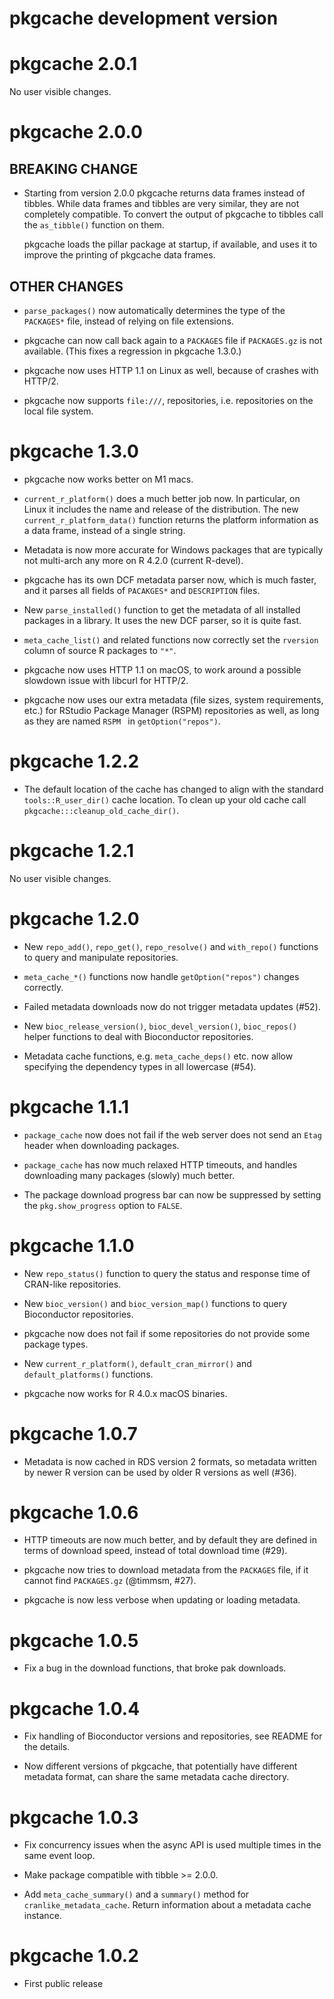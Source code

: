 
# pkgcache development version

# pkgcache 2.0.1

No user visible changes.

# pkgcache 2.0.0

## BREAKING CHANGE

* Starting from version 2.0.0 pkgcache returns data frames instead
  of tibbles. While data frames and tibbles are very similar, they are
  not completely compatible. To convert the output of pkgcache to tibbles
  call the `as_tibble()` function on them.

  pkgcache loads the pillar package at startup, if available, and uses it
  to improve the printing of pkgcache data frames.

## OTHER CHANGES

* `parse_packages()` now automatically determines the type of the `PACKAGES*`
  file, instead of relying on file extensions.

* pkgcache can now call back again to a `PACKAGES` file if `PACKAGES.gz` is
  not available. (This fixes a regression in pkgcache 1.3.0.)

* pkgcache now uses HTTP 1.1 on Linux as well, because of crashes with
  HTTP/2.

* pkgcache now supports `file:///`, repositories, i.e. repositories on
  the local file system.

# pkgcache 1.3.0

* pkgcache now works better on M1 macs.

* `current_r_platform()` does a much better job now. In particular, on
  Linux it includes the name and release of the distribution.
  The new `current_r_platform_data()` function returns the platform information
  as a data frame, instead of a single string.

* Metadata is now more accurate for Windows packages that are typically
  not multi-arch any more on R 4.2.0 (current R-devel).

* pkgcache has its own DCF metadata parser now, which is much faster, and
  it parses all fields of `PACAKGES*` and `DESCRIPTION` files.

* New `parse_installed()` function to get the metadata of all installed
  packages in a library. It uses the new DCF parser, so it is quite fast.

* `meta_cache_list()` and related functions now correctly set the
  `rversion` column of source R packages to `"*"`.

* pkgcache now uses HTTP 1.1 on macOS, to work around a possible
  slowdown issue with libcurl for HTTP/2.

* pkgcache now uses our extra metadata (file sizes, system requirements,
  etc.) for RStudio Package Manager (RSPM) repositories as well, as long
  as they are named `RSPM ` in `getOption("repos")`.

# pkgcache 1.2.2

* The default location of the cache has changed to align with the
  standard `tools::R_user_dir()` cache location. To clean up your old
  cache call `pkgcache:::cleanup_old_cache_dir()`.

# pkgcache 1.2.1

No user visible changes.

# pkgcache 1.2.0

* New `repo_add()`, `repo_get()`, `repo_resolve()` and `with_repo()`
  functions to query and manipulate repositories.

* `meta_cache_*()` functions now handle `getOption("repos")` changes
  correctly.

* Failed metadata downloads now do not trigger metadata updates (#52).

* New `bioc_release_version()`, `bioc_devel_version()`, `bioc_repos()`
  helper functions to deal with Bioconductor repositories.

* Metadata cache functions, e.g. `meta_cache_deps()` etc. now allow
  specifying the dependency types in all lowercase (#54).

# pkgcache 1.1.1

* `package_cache` now does not fail if the web server does not send an
  `Etag` header when downloading packages.

* `package_cache` has now much relaxed HTTP timeouts, and handles
  downloading many packages (slowly) much better.

* The package download progress bar can now be suppressed by setting
  the `pkg.show_progress` option to `FALSE`.

# pkgcache 1.1.0

* New `repo_status()` function to query the status and response time
  of CRAN-like repositories.

* New `bioc_version()` and `bioc_version_map()` functions to query
  Bioconductor repositories.

* pkgcache now does not fail if some repositories do not provide
  some package types.

* New `current_r_platform()`, `default_cran_mirror()` and
  `default_platforms()` functions.

* pkgcache now works for R 4.0.x macOS binaries.

# pkgcache 1.0.7

* Metadata is now cached in RDS version 2 formats, so metadata written
  by newer R version can be used by older R versions as well (#36).

# pkgcache 1.0.6

* HTTP timeouts are now much better, and by default they are defined
  in terms of download speed, instead of total download time (#29).

* pkgcache now tries to download metadata from the `PACKAGES` file, if it
  cannot find `PACKAGES.gz` (@timmsm, #27).

* pkgcache is now less verbose when updating or loading metadata.

# pkgcache 1.0.5

* Fix a bug in the download functions, that broke pak downloads.

# pkgcache 1.0.4

* Fix handling of Bioconductor versions and repositories, see
  README for the details.

* Now different versions of pkgcache, that potentially have different
  metadata format, can share the same metadata cache directory.

# pkgcache 1.0.3

* Fix concurrency issues when the async API is used multiple times in the
  same event loop.

* Make package compatible with tibble >= 2.0.0.

* Add `meta_cache_summary()` and a `summary()` method for
  `cranlike_metadata_cache`. Return information about a metadata cache
  instance.

# pkgcache 1.0.2

* First public release
